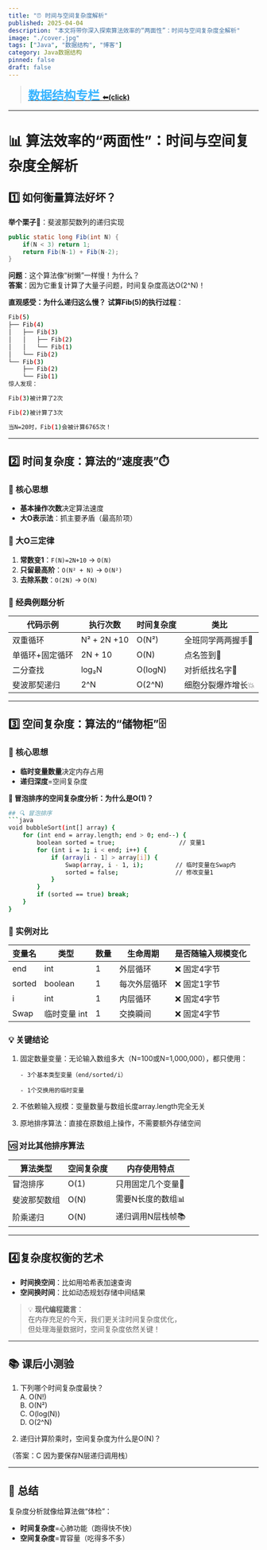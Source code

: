 ```yaml
---
title: "⏰ 时间与空间复杂度解析"
published: 2025-04-04
description: "本文将带你深入探索算法效率的“两面性”：时间与空间复杂度全解析"
image: "./cover.jpg"
tags: ["Java", "数据结构", "博客"]
category: Java数据结构
pinned: false
draft: false
---
```



> **[<font face="STCAIYUN" size =  5 color = #386b44ff>数</font><font face="STCAIYUN" size =  5 color = #386b44ff>据</font><font face="STCAIYUN" size =  5 color = #386b44ff>结</font><font face="STCAIYUN" size =  5 color = #386b44ff>构</font><font face="STCAIYUN" size =  5 color = #386b44ff>专</font><font face="STCAIYUN" size =  5 color = #386b44ff>栏 </font>⬅(click)](https://blog.csdn.net/weixin_46491509/category_12935100.html?spm=1001.2014.3001.5482)**

---

# 📊 算法效率的“两面性”：时间与空间复杂度全解析

## 1️⃣ 如何衡量算法好坏？
**举个栗子🌰**：斐波那契数列的递归实现  
```java
public static long Fib(int N) {
    if(N < 3) return 1;
    return Fib(N-1) + Fib(N-2);
}
```
**问题**：这个算法像“树懒”一样慢！为什么？  
**答案**：因为它重复计算了大量子问题，时间复杂度高达O(2^N)！

**直观感受：为什么递归这么慢？**
**试算Fib(5)的执行过程**：

```bash
Fib(5)
├── Fib(4)
│   ├── Fib(3)
│   │   ├── Fib(2)
│   │   └── Fib(1)
│   └── Fib(2)
└── Fib(3)
    ├── Fib(2)
    └── Fib(1)
惊人发现：

Fib(3)被计算了2次

Fib(2)被计算了3次

当N=20时，Fib(1)会被计算6765次！
```




---

## 2️⃣ 时间复杂度：算法的“速度表”⏱️
### 📌 核心思想
- **基本操作次数**决定算法速度  
- **大O表示法**：抓主要矛盾（最高阶项）  

### 🧮 大O三定律
1. **常数变1**：`F(N)=2N+10` → `O(N)`  
2. **只留最高阶**：`O(N² + N)` → `O(N²)`  
3. **去除系数**：`O(2N)` → `O(N)`  

### 🌟 经典例题分析
| 代码示例 | 执行次数 | 时间复杂度 | 类比 |
|---------|----------|------------|------|
| 双重循环 | N² + 2N +10 | O(N²) | 全班同学两两握手🤝 |
| 单循环+固定循环 | 2N + 10 | O(N) | 点名签到📝 |
| 二分查找 | log₂N | O(logN) | 对折纸找名字📜 |
| 斐波那契递归 | 2^N | O(2^N) | 细胞分裂爆炸增长💥 |

---

## 3️⃣ 空间复杂度：算法的“储物柜”🗄️
### 📌 核心思想
- **临时变量数量**决定内存占用  
- **递归深度**=空间复杂度  

**🧮 冒泡排序的空间复杂度分析：为什么是O(1)？**
```bash
## 🔍 冒泡排序
```java
void bubbleSort(int[] array) {
    for (int end = array.length; end > 0; end--) {
        boolean sorted = true;                  // 变量1
        for (int i = 1; i < end; i++) {
            if (array[i - 1] > array[i]) {
                Swap(array, i - 1, i);         // 临时变量在Swap内
                sorted = false;                // 修改变量1
            }
        }
        if (sorted == true) break;
    }
}
```


### 🧳 实例对比
|变量名|类型 |数量|生命周期 |是否随输入规模变化|
|---------|-------|------|-------------|---------------------------|
|end	|int	|1	|外层循环|	❌ 固定4字节
sorted|	boolean	|1|	每次外层循环	|❌ 固定1字节
i	|int	|1	|内层循环	|❌ 固定4字节
Swap|临时变量	int|	1|	交换瞬间|	❌ 固定4字节

### 💡 关键结论

 1. 固定数量变量：无论输入数组多大（N=100或N=1,000,000），都只使用：

		- 3个基本类型变量（end/sorted/i）
		
		- 1个交换用的临时变量

2. 不依赖输入规模：变量数量与数组长度array.length完全无关

3. 原地排序算法：直接在原数组上操作，不需要额外存储空间

### 🆚 对比其他排序算法
| 算法类型 | 空间复杂度 | 内存使用特点 |  
|----------|------------|--------------|  
| 冒泡排序 | O(1) | 只用固定几个变量🔘 |  
| 斐波那契数组 | O(N) | 需要N长度的数组📊 |  
| 阶乘递归 | O(N) | 递归调用N层栈帧📚 |  

---

## 4️⃣复杂度权衡的艺术
- **时间换空间**：比如用哈希表加速查询  
- **空间换时间**：比如动态规划存储中间结果  

> 💡 **现代编程箴言**：  
> 在内存充足的今天，我们更关注时间复杂度优化，  
> 但处理海量数据时，空间复杂度依然关键！

---

## 📚 课后小测验
1. 下列哪个时间复杂度最快？  
   A. O(N!)  
   B. O(N²)  
   C. O(log(N))  
   D. O(2^N)  

2. 递归计算阶乘时，空间复杂度为什么是O(N)？  

（答案：C 因为要保存N层递归调用栈）  

---

## 🎯 总结
复杂度分析就像给算法做“体检”：  
- **时间复杂度**=心肺功能（跑得快不快）  
- **空间复杂度**=胃容量（吃得多不多）  

